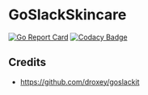 # GoSlackSkincare

[![Go Report Card](https://goreportcard.com/badge/github.com/campbellmarianna/make-utility)](https://goreportcard.com/report/github.com/campbellmarianna/make-utility) [![Codacy Badge](https://api.codacy.com/project/badge/Grade/7ed40f9f3ecf46709879d5fbac28fd9b)](https://www.codacy.com/app/campbellmarianna/make-utility?utm_source=github.com&amp;utm_medium=referral&amp;utm_content=campbellmarianna/make-utility&amp;utm_campaign=Badge_Grade)



## Credits
- https://github.com/droxey/goslackit 